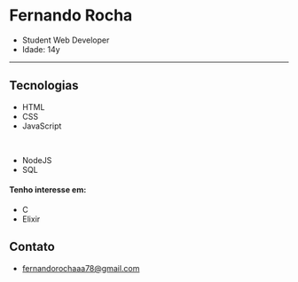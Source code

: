 # Fernando Rocha

- Student Web Developer
- Idade: 14y

<hr>

## Tecnologias

- HTML
- CSS
- JavaScript

<br />

- NodeJS
- SQL

#### Tenho interesse em:

- C
- Elixir

## Contato
- fernandorochaaa78@gmail.com
